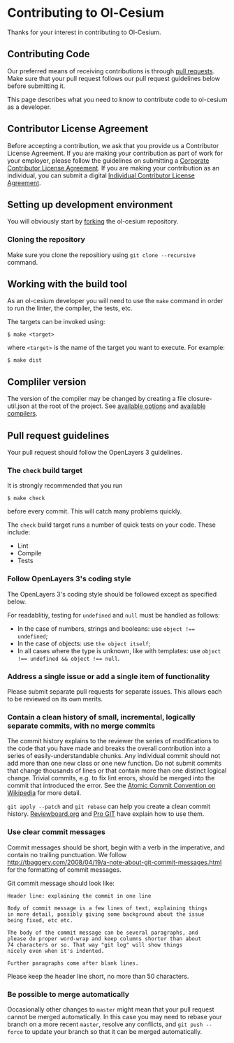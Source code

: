 # Contributing to Ol-Cesium

Thanks for your interest in contributing to Ol-Cesium.

## Contributing Code

Our preferred means of receiving contributions is through [pull requests](https://help.github.com/articles/using-pull-requests). Make sure
that your pull request follows our pull request guidelines below before submitting it.

This page describes what you need to know to contribute code to ol-cesium as a developer.

## Contributor License Agreement

Before accepting a contribution, we ask that you provide us a Contributor
License Agreement.  If you are making your contribution as part of work for
your employer, please follow the guidelines on submitting a [Corporate
Contributor License Agreement](https://raw.github.com/openlayers/cla/master/ccla.txt). If you are
making your contribution as an individual, you can submit a digital [Individual
Contributor License Agreement](https://docs.google.com/spreadsheet/viewform?formkey=dGNNVUJEMXF2dERTU0FXM3JjNVBQblE6MQ).

## Setting up development environment

You will obviously start by
[forking](https://github.com/openlayers/ol-cesium/fork) the ol-cesium repository.

### Cloning the repository

Make sure you clone the repositiory using `git clone --recursive` command.

## Working with the build tool

As an ol-cesium developer you will need to use the `make` command in order
to run the linter, the compiler, the tests, etc.

The targets can be invoked using:

    $ make <target>
    
where `<target>` is the name of the target you want to execute. For example:

    $ make dist

## Compliler version

The version of the compiler may be changed by creating a file closure-util.json
at the root of the project. See [available options](https://github.com/openlayers/closure-util/blob/master/default-config.json)
and [available compilers](https://github.com/google/closure-compiler/wiki/Binary-Downloads).

## Pull request guidelines

Your pull request should follow the OpenLayers 3 guidelines.

### The `check` build target

It is strongly recommended that you run

    $ make check

before every commit.  This will catch many problems quickly.

The `check` build target runs a number of quick tests on your code.  These
include:

 * Lint
 * Compile
 * Tests


### Follow OpenLayers 3's coding style

The OpenLayers 3's coding style should be followed except as specified below.

For readablitiy, testing for `undefined` and `null` must be handled as follows:

- In the case of numbers, strings and booleans: use `object !== undefined`;
- In the case of objects: use `the object itself`;
- In all cases where the type is unknown, like with templates: use `object !== undefined && object !== null`.



### Address a single issue or add a single item of functionality

Please submit separate pull requests for separate issues.  This allows each to
be reviewed on its own merits.


### Contain a clean history of small, incremental, logically separate commits, with no merge commits

The commit history explains to the reviewer the series of modifications to the
code that you have made and breaks the overall contribution into a series of
easily-understandable chunks.  Any individual commit should not add more than
one new class or one new function.  Do not submit commits that change thousands
of lines or that contain more than one distinct logical change.  Trivial
commits, e.g. to fix lint errors, should be merged into the commit that
introduced the error.  See the [Atomic Commit Convention on Wikipedia](http://en.wikipedia.org/wiki/Atomic_commit#Atomic_Commit_Convention) for more detail.

`git apply --patch` and `git rebase` can help you create a clean commit
history.
[Reviewboard.org](http://www.reviewboard.org/docs/codebase/dev/git/clean-commits/)
and [Pro GIT](http://git-scm.com/book/en/Git-Tools-Rewriting-History) have
explain how to use them.


### Use clear commit messages

Commit messages should be short, begin with a verb in the imperative, and
contain no trailing punctuation. We follow
http://tbaggery.com/2008/04/19/a-note-about-git-commit-messages.html
for the formatting of commit messages.

Git commit message should look like:

    Header line: explaining the commit in one line

    Body of commit message is a few lines of text, explaining things
    in more detail, possibly giving some background about the issue
    being fixed, etc etc.

    The body of the commit message can be several paragraphs, and
    please do proper word-wrap and keep columns shorter than about
    74 characters or so. That way "git log" will show things
    nicely even when it's indented.

    Further paragraphs come after blank lines.

Please keep the header line short, no more than 50 characters.

### Be possible to merge automatically

Occasionally other changes to `master` might mean that your pull request cannot
be merged automatically.  In this case you may need to rebase your branch on a
more recent `master`, resolve any conflicts, and `git push --force` to update
your branch so that it can be merged automatically.
